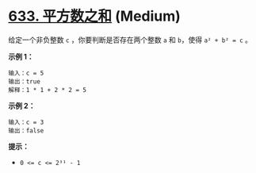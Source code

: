 # [633. 平方数之和][link] (Medium)

[link]: https://leetcode.cn/problems/sum-of-square-numbers/

给定一个非负整数 `c` ，你要判断是否存在两个整数 `a` 和 `b`，使得 `a² + b² = c` 。

**示例 1：**

```
输入：c = 5
输出：true
解释：1 * 1 + 2 * 2 = 5

```

**示例 2：**

```
输入：c = 3
输出：false

```

**提示：**

- `0 <= c <= 2³¹ - 1`
